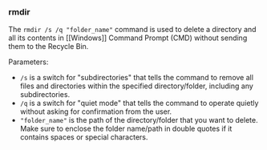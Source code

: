 ### rmdir
The `rmdir /s /q "folder_name"` command is used to delete a directory and all its contents in [[Windows]] Command Prompt (CMD) without sending them to the Recycle Bin.

Parameters:

- `/s` is a switch for "subdirectories" that tells the command to remove all files and directories within the specified directory/folder, including any subdirectories.
- `/q` is a switch for "quiet mode" that tells the command to operate quietly without asking for confirmation from the user.
- `"folder_name"` is the path of the directory/folder that you want to delete. Make sure to enclose the folder name/path in double quotes if it contains spaces or special characters.